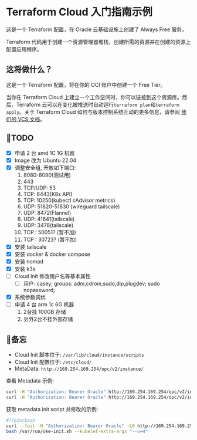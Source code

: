 # Terraform Cloud 入门指南示例

这是一个 Terraform 配置，在 Oracle 云基础设施上创建了 Always Free 服务。

Terraform 代码用于创建一个资源管理器堆栈，创建所需的资源并在创建的资源上配置应用程序。

## 这将做什么？

这是一个 Terraform 配置，将在你的 OCI 账户中创建一个 Free Tier。

当你在 Terraform Cloud 上建立一个工作空间时，你可以链接到这个资源库。然后，Terraform 云可以在变化被推送时自动运行`terraform plan`和`terraform apply`。关于 Terraform Cloud 如何与版本控制系统互动的更多信息，请参阅 [我们的 VCS 文档](https://www.terraform.io/docs/cloud/run/ui.html)。

## 📌TODO

- [x] 申请 2 台 amd 1C 1G 机器
- [x] Image 改为 Ubuntu 22.04
- [x] 调整安全组, 开放如下端口:
   1. 8080-8090(测试用)
   2. 443
   3. TCP/UDP: 53
   4. TCP: 6443(K8s API)
   5. TCP: 10250(kubectl cAdvisor metrics)
   6. UDP: 51820-51830 (wireguard tailscale)
   7. UDP: 8472(Flannel)
   8. UDP: 41641(tailscale)
   9. UDP: 3478(tailscale)
   10. TCP : 50051? (暂不加)
   11. TCP : 30723? (暂不加)
- [x] 安装 tailscale
- [x] 安装 docker & docker compose
- [x] 安装 nomad
- [x] 安装 k3s
- [ ] Cloud Init 修改用户名等基本属性
  - [ ] 用户: casey; groups: adm,cdrom,sudo,dip,plugdev; sudo nopassword;
- [x] 系统参数调优
- [ ] 申请 4 台 arm 1c 6G 机器
   1. 2台挂 100GB 存储
   2. 另外2台不挂外部存储

## 📝备忘

- Cloud Init 脚本位于: `/var/lib/cloud/instance/scripts`
- Cloud Init 配置位于: `/etc/cloud/`
- MetaData: `http://169.254.169.254/opc/v2/instance/`

查看 Metadata 示例:

```bash
curl -H "Authorization: Bearer Oracle" http://169.254.169.254/opc/v2/instance/
curl -H "Authorization: Bearer Oracle" http://169.254.169.254/opc/v2/instance/metadata/
```

获取 metadata init script 并修改的示例:

```bash
#!/bin/bash
curl --fail -H "Authorization: Bearer Oracle" -L0 http://169.254.169.254/opc/v2/instance/metadata/oke_init_script | base64 --decode >/var/run/oke-init.sh
bash /var/run/oke-init.sh --kubelet-extra-args "--v=4"
```
